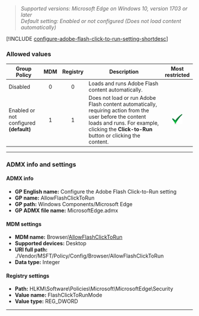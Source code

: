 <!-- ## Configure the Adobe Flash Click-to-Run setting -->
>*Supported versions: Microsoft Edge on Windows 10, version 1703 or later*<br> 
>*Default setting: Enabled or not configured (Does not load content automatically)*

[!INCLUDE [configure-adobe-flash-click-to-run-setting-shortdesc](../shortdesc/configure-adobe-flash-click-to-run-setting-shortdesc.md)]

### Allowed values

|Group Policy  |MDM |Registry |Description |Most restricted |
|---|:---:|:---:|---|:---:|
|Disabled |0 |0 |Loads and runs Adobe Flash content automatically. | |
|Enabled or not configured<br>**(default)** |1 |1 |Does not load or run Adobe Flash content automatically, requiring action from the user before the content loads and runs.  For example, clicking the **Click-to-Run** button or clicking the content.  |![Most restricted value](../images/check-gn.png) |
---

### ADMX info and settings

#### ADMX info
- **GP English name:** Configure the Adobe Flash Click-to-Run setting
- **GP name:**  AllowFlashClickToRun
- **GP path:** Windows Components/Microsoft Edge
- **GP ADMX file name:** MicrosoftEdge.admx

#### MDM settings
- **MDM name:** Browser/[AllowFlashClickToRun](https://docs.microsoft.com/en-us/windows/client-management/mdm/policy-csp-browser#browser-allowflashclicktorun)
- **Supported devices:** Desktop
- **URI full path:** ./Vendor/MSFT/Policy/Config/Browser/AllowFlashClickToRun 
- **Data type:** Integer

#### Registry settings
- **Path:** HLKM\\Software\\Policies\\Microsoft\\MicrosoftEdge\\Security
- **Value name:** FlashClickToRunMode
- **Value type:** REG_DWORD

<hr>